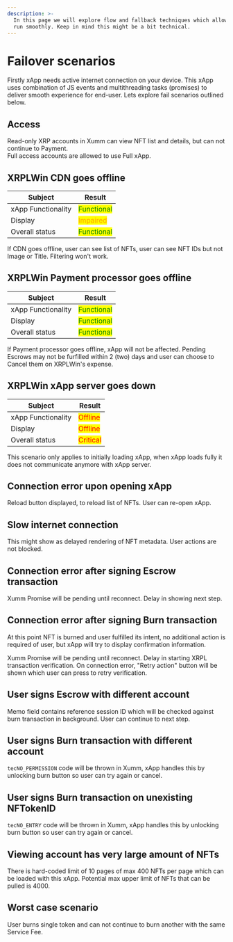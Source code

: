 ```yaml
---
description: >-
  In this page we will explore flow and fallback techniques which allows xApp to
  run smoothly. Keep in mind this might be a bit technical.
---
```


# Failover scenarios

Firstly xApp needs active internet connection on your device. This xApp uses combination of JS events and multithreading tasks (promises) to deliver smooth experience for end-user. Lets explore fail scenarios outlined below.

## Access

Read-only XRP accounts in Xumm can view NFT list and details, but can not continue to Payment.\
Full access accounts are allowed to use Full xApp.

## XRPLWin CDN goes offline

<table data-view="cards" data-full-width="false"><thead><tr><th>Subject</th><th>Result</th></tr></thead><tbody><tr><td>xApp Functionality</td><td><mark style="color:green;">Functional</mark></td></tr><tr><td>Display</td><td><mark style="color:orange;">Impaired</mark></td></tr><tr><td>Overall status</td><td><mark style="color:green;">Functional</mark></td></tr></tbody></table>

If CDN goes offline, user can see list of NFTs, user can see NFT IDs but not Image or Title. Filtering won't work.

## XRPLWin Payment processor goes offline

<table data-view="cards"><thead><tr><th>Subject</th><th>Result</th></tr></thead><tbody><tr><td>xApp Functionality</td><td><mark style="color:green;">Functional</mark></td></tr><tr><td>Display</td><td><mark style="color:green;">Functional</mark></td></tr><tr><td>Overall status</td><td><mark style="color:green;">Functional</mark></td></tr></tbody></table>

If Payment processor goes offline, xApp will not be affected. Pending Escrows may not be furfilled within 2 (two) days and user can choose to Cancel them on XRPLWin's expense.

## XRPLWin xApp server goes down

<table data-view="cards"><thead><tr><th>Subject</th><th>Result</th></tr></thead><tbody><tr><td>xApp Functionality</td><td><mark style="color:red;">Offline</mark></td></tr><tr><td>Display</td><td><mark style="color:red;">Offline</mark></td></tr><tr><td>Overall status</td><td><mark style="color:red;">Critical</mark></td></tr></tbody></table>

This scenario only applies to initially loading xApp, when xApp loads fully it does not communicate anymore with xApp server.

## Connection error upon opening xApp

Reload button displayed, to reload list of NFTs. User can re-open xApp.

## Slow internet connection

This might show as delayed rendering of NFT metadata. User actions are not blocked.

## Connection error after signing Escrow transaction

Xumm Promise will be pending until reconnect. Delay in showing next step.

## Connection error after signing Burn transaction

At this point NFT is burned and user fulfilled its intent, no additional action is required of user, but xApp will try to display confirmation information.

Xumm Promise will be pending until reconnect. Delay in starting XRPL transaction verification.  On connection error, "Retry action" button will be shown which user can press to retry verification.

## User signs Escrow with different account

Memo field contains reference session ID which will be checked against burn transaction in background. User can continue to next step.

## User signs Burn transaction with different account

`tecNO_PERMISSION` code will be thrown in Xumm, xApp handles this by unlocking burn button so user can try again or cancel.

## User signs Burn transaction on unexisting NFTokenID

`tecNO_ENTRY` code will be  thrown in Xumm, xApp handles this by unlocking burn button so user can try again or cancel.

## Viewing account has very large amount of NFTs

There is hard-coded limit of 10 pages of max 400 NFTs per page which can be loaded with this xApp. Potential max upper limit of NFTs that can be pulled is 4000.

## Worst case scenario

User burns single token and can not continue to burn another with the same Service Fee.
